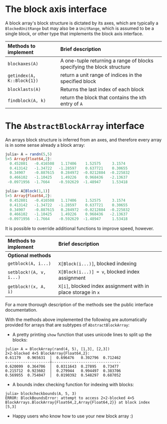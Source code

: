 # The block axis interface

A block array's block structure is dictated by its axes, which
are typically a `BlockedUnitRange` but may also be a `UnitRange`, 
which is assumed to be a single block, or other type that implements
the block axis interface.


| Methods to implement    | Brief description |
| :---------------------- | :---------------- |
| `blockaxes(A)`      | A one-tuple returning a range of blocks specifying the block structure |
| `getindex(A, K::Block{1})`      | return a unit range of indices in the specified block |
| `blocklasts(A)`      | Returns the last index of each block |
| `findblock(A, k)`      | return the block that contains the `k`th entry of `A` 


# The `AbstractBlockArray` interface

An arrays block structure is inferred from an axes, and therefore every array
is in some sense already a block array:
```julia
julia> A = randn(5,5)
5×5 Array{Float64,2}:
  0.452801   -0.416508   1.17406    1.52575     3.1574  
  0.413142   -1.34722   -1.28597    0.637721    0.30655 
  0.34907    -0.887615   0.284972  -0.0212884  -0.225832
  0.466102   -1.10425    1.49226    0.968436   -2.13637 
 -0.0971956  -1.7664    -0.592629  -1.48947     1.53418 

julia> A[Block(1,1)]
5×5 Array{Float64,2}:
  0.452801   -0.416508   1.17406    1.52575     3.1574  
  0.413142   -1.34722   -1.28597    0.637721    0.30655 
  0.34907    -0.887615   0.284972  -0.0212884  -0.225832
  0.466102   -1.10425    1.49226    0.968436   -2.13637 
 -0.0971956  -1.7664    -0.592629  -1.48947     1.53418 
```
It is possible to override additional functions to improve speed, however.

| Methods to implement    | Brief description |
| :---------------------- | :---------------- |
| **Optional methods**    |           
| `getblock(A, i...)`     | `X[Block(i...)]`, blocked indexing  |
| `setblock!(A, v, i...)` | `X[Block(i...)] = v`, blocked index assignment |
| `getblock!(x, A, i)`    | `X[i]`, blocked index assignment with in place storage in `x` |

For a more thorough description of the methods see the public interface documentation.

With the methods above implemented the following are automatically provided for arrays
that are subtypes of `AbstractBlockArray`:

* A pretty printing `show` function that uses unicode lines to split up the blocks:
```
julia> A = BlockArray(rand(4, 5), [1,3], [2,3])
2×2-blocked 4×5 BlockArray{Float64,2}:
0.61179   0.965631  │  0.696476   0.392796  0.712462
--------------------┼-------------------------------
0.620099  0.364706  │  0.0311643  0.27895   0.73477
0.215712  0.923602  │  0.279944   0.994497  0.383706
0.569955  0.754047  │  0.0190392  0.548297  0.687052
```

* A bounds index checking function for indexing with blocks:

```
julia> blockcheckbounds(A, 5, 3)
ERROR: BlockBoundsError: attempt to access 2×2-blocked 4×5 BlockArrays.BlockArray{Float64,2,Array{Float64,2}} at block index [5,3]
```

* Happy users who know how to use your new block array :)
